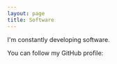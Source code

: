 ```yaml
---
layout: page
title: Software
---
```


I'm constantly developing software.

You can follow my GitHub profile:

<div class="github-card" data-github="AndresMontenegroArguello" data-width="400" data-height="" data-theme="default"></div>
<script src="//cdn.jsdelivr.net/github-cards/latest/widget.js"></script>
